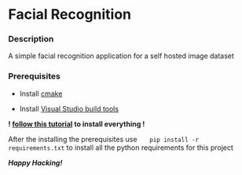 # Facial Recognition 

### Description
A simple facial recognition application for a self hosted image dataset


### Prerequisites
- Install [cmake](https://cmake.org/download/) 

- Install  [Visual Studio build tools](https://visualstudio.microsoft.com/downloads/)

 **! [follow this tutorial](https://medium.com/@royce236/how-to-install-dlib-for-python-with-visual-studio-2017-on-windows-10-2018-226e49eaba65)  to install everything !** 
 
 After the installing the prerequisites  use 
```   pip install -r requirements.txt``` to install all the python requirements for this project


***Happy Hacking!***